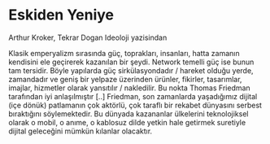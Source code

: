# Eskiden Yeniye

Arthur Kroker, Tekrar Dogan Ideoloji yazisindan

Klasik emperyalizm sırasında güç, toprakları, insanları, hatta zamanın
kendisini ele geçirerek kazanılan bir şeydi. Network temelli güç ise
bunun tam tersidir. Böyle yapılarda güç sirkülasyondadır / hareket
olduğu yerde, zamandadır ve geniş bir yelpaze üzerinden ürünler,
fikirler, tasarımlar, imajlar, hizmetler olarak yansıtılır /
nakledilir. Bu nokta Thomas Friedman tarafından iyi anlaşılmıştır [..]
Friedman, son zamanlarda yaşadığımız dijital (içe dönük) patlamanın
çok aktörlü, çok taraflı bir rekabet dünyasını serbest bıraktığını
söylemektedir. Bu dünyada kazananlar ülkelerini teknolojiksel olarak o
mobil, o anıme, o kablosuz dilde yetkin hale getirmek suretiyle
dijital geleceğini mümkün kılanlar olacaktır.

